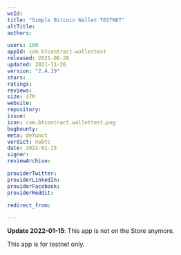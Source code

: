 ```yaml
---
wsId: 
title: "Simple Bitcoin Wallet TESTNET"
altTitle: 
authors:

users: 100
appId: com.btcontract.wallettest
released: 2021-06-28
updated: 2021-11-26
version: "2.4.19"
stars: 
ratings: 
reviews: 
size: 17M
website: 
repository: 
issue: 
icon: com.btcontract.wallettest.png
bugbounty: 
meta: defunct
verdict: nobtc
date: 2022-01-15
signer: 
reviewArchive:

providerTwitter: 
providerLinkedIn: 
providerFacebook: 
providerReddit: 

redirect_from:

---
```


**Update 2022-01-15**: This app is not on the Store anymore.

This app is for testnet only.
